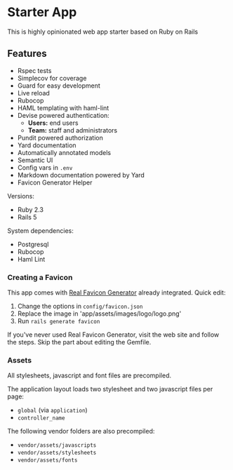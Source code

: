# Starter App

This is highly opinionated web app starter based on Ruby on Rails

## Features

* Rspec tests
* Simplecov for coverage
* Guard for easy development
* Live reload
* Rubocop
* HAML templating with haml-lint
* Devise powered authentication:
  * **Users:** end users
  * **Team:** staff and administrators
* Pundit powered authorization
* Yard documentation
* Automatically annotated models
* Semantic UI
* Config vars in `.env`
* Markdown documentation powered by Yard
* Favicon Generator Helper

Versions:

* Ruby 2.3
* Rails 5

System dependencies:

* Postgresql
* Rubocop
* Haml Lint

### Creating a Favicon

This app comes with [Real Favicon Generator](https://realfavicongenerator.net/)
already integrated. Quick edit:

1. Change the options in `config/favicon.json`
2. Replace the image in 'app/assets/images/logo/logo.png'
3. Run `rails generate favicon`

If you've never used Real Favicon Generator, visit the web site and follow the
steps. Skip the part about editing the Gemfile.

### Assets

All stylesheets, javascript and font files are precompiled.

The application layout loads two stylesheet and two javascript files per page:

* `global` (via `application`)
* `controller_name`

The following vendor folders are also precompiled:

* `vendor/assets/javascripts`
* `vendor/assets/stylesheets`
* `vendor/assets/fonts`
